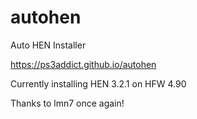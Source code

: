 # autohen
Auto HEN Installer

https://ps3addict.github.io/autohen

Currently installing HEN 3.2.1 on HFW 4.90

Thanks to lmn7 once again!